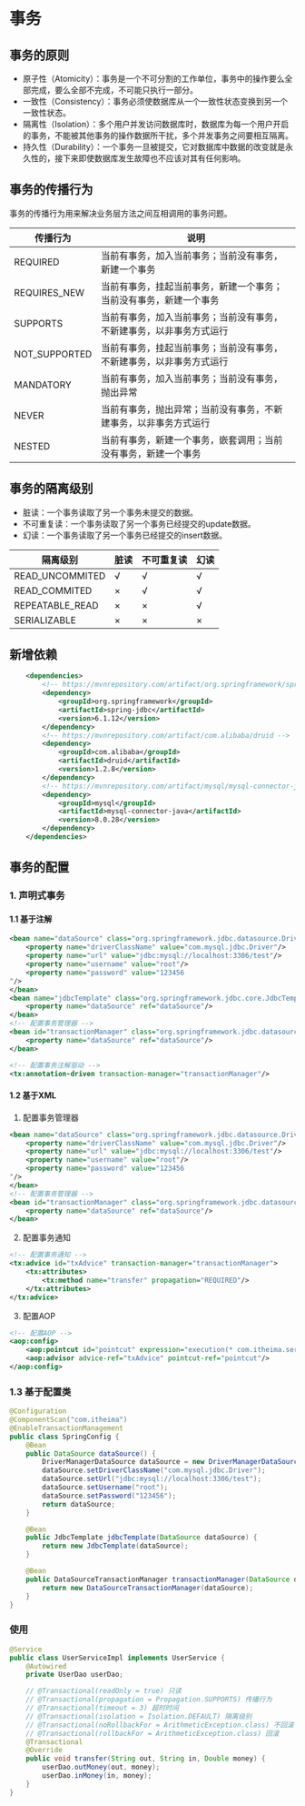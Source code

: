 # 事务

## 事务的原则

- 原子性（Atomicity）：事务是一个不可分割的工作单位，事务中的操作要么全部完成，要么全部不完成，不可能只执行一部分。
- 一致性（Consistency）：事务必须使数据库从一个一致性状态变换到另一个一致性状态。
- 隔离性（Isolation）：多个用户并发访问数据库时，数据库为每一个用户开启的事务，不能被其他事务的操作数据所干扰，多个并发事务之间要相互隔离。
- 持久性（Durability）：一个事务一旦被提交，它对数据库中数据的改变就是永久性的，接下来即使数据库发生故障也不应该对其有任何影响。

## 事务的传播行为

事务的传播行为用来解决业务层方法之间互相调用的事务问题。

| 传播行为       | 说明                                                         |
| -------------- | ------------------------------------------------------------ |
| REQUIRED       | 当前有事务，加入当前事务；当前没有事务，新建一个事务          |
| REQUIRES_NEW   | 当前有事务，挂起当前事务，新建一个事务；当前没有事务，新建一个事务 |
| SUPPORTS       | 当前有事务，加入当前事务；当前没有事务，不新建事务，以非事务方式运行 |
| NOT_SUPPORTED  | 当前有事务，挂起当前事务；当前没有事务，不新建事务，以非事务方式运行 |
| MANDATORY      | 当前有事务，加入当前事务；当前没有事务，抛出异常              |
| NEVER          | 当前有事务，抛出异常；当前没有事务，不新建事务，以非事务方式运行 |
| NESTED         | 当前有事务，新建一个事务，嵌套调用；当前没有事务，新建一个事务 |

## 事务的隔离级别

- 脏读：一个事务读取了另一个事务未提交的数据。
- 不可重复读：一个事务读取了另一个事务已经提交的update数据。
- 幻读：一个事务读取了另一个事务已经提交的insert数据。

| 隔离级别       | 脏读 | 不可重复读 | 幻读 |
| -------------- | ---- | ---------- | ---- |
| READ_UNCOMMITED | √    | √          | √    |
| READ_COMMITED   | ×    | √          | √    |
| REPEATABLE_READ | ×    | ×          | √    |
| SERIALIZABLE    | ×    | ×          | ×    |

## 新增依赖

```xml
    <dependencies>
        <!-- https://mvnrepository.com/artifact/org.springframework/spring-jdbc -->
        <dependency>
            <groupId>org.springframework</groupId>
            <artifactId>spring-jdbc</artifactId>
            <version>6.1.12</version>
        </dependency>
        <!-- https://mvnrepository.com/artifact/com.alibaba/druid -->
        <dependency>
            <groupId>com.alibaba</groupId>
            <artifactId>druid</artifactId>
            <version>1.2.8</version>
        </dependency>
        <!-- https://mvnrepository.com/artifact/mysql/mysql-connector-java -->
        <dependency>
            <groupId>mysql</groupId>
            <artifactId>mysql-connector-java</artifactId>
            <version>8.0.28</version>
        </dependency>
    </dependencies>
```

## 事务的配置

### 1. 声明式事务

#### 1.1 基于注解

```xml
<bean name="dataSource" class="org.springframework.jdbc.datasource.DriverManagerDataSource">
    <property name="driverClassName" value="com.mysql.jdbc.Driver"/>
    <property name="url" value="jdbc:mysql://localhost:3306/test"/>
    <property name="username" value="root"/>
    <property name="password" value="123456
"/>
</bean>
<bean name="jdbcTemplate" class="org.springframework.jdbc.core.JdbcTemplate">
    <property name="dataSource" ref="dataSource"/>
</bean>
<!-- 配置事务管理器 -->
<bean id="transactionManager" class="org.springframework.jdbc.datasource.DataSourceTransactionManager">
    <property name="dataSource" ref="dataSource"/>
</bean>

<!-- 配置事务注解驱动 -->
<tx:annotation-driven transaction-manager="transactionManager"/>
```

#### 1.2 基于XML

1. 配置事务管理器

```xml
<bean name="dataSource" class="org.springframework.jdbc.datasource.DriverManagerDataSource">
    <property name="driverClassName" value="com.mysql.jdbc.Driver"/>
    <property name="url" value="jdbc:mysql://localhost:3306/test"/>
    <property name="username" value="root"/>
    <property name="password" value="123456
"/>
</bean>
<!-- 配置事务管理器 -->
<bean id="transactionManager" class="org.springframework.jdbc.datasource.DataSourceTransactionManager">
    <property name="dataSource" ref="dataSource"/>
</bean>
```

2. 配置事务通知

```xml
<!-- 配置事务通知 -->
<tx:advice id="txAdvice" transaction-manager="transactionManager">
    <tx:attributes>
        <tx:method name="transfer" propagation="REQUIRED"/>
    </tx:attributes>
</tx:advice>
```

3. 配置AOP

```xml
<!-- 配置AOP -->
<aop:config>
    <aop:pointcut id="pointcut" expression="execution(* com.itheima.service.impl.*.*(..))"/>
    <aop:advisor advice-ref="txAdvice" pointcut-ref="pointcut"/>
</aop:config>
```

### 1.3 基于配置类

```java
@Configuration
@ComponentScan("com.itheima")
@EnableTransactionManagement
public class SpringConfig {
    @Bean
    public DataSource dataSource() {
        DriverManagerDataSource dataSource = new DriverManagerDataSource();
        dataSource.setDriverClassName("com.mysql.jdbc.Driver");
        dataSource.setUrl("jdbc:mysql://localhost:3306/test");
        dataSource.setUsername("root");
        dataSource.setPassword("123456");
        return dataSource;
    }

    @Bean
    public JdbcTemplate jdbcTemplate(DataSource dataSource) {
        return new JdbcTemplate(dataSource);
    }

    @Bean
    public DataSourceTransactionManager transactionManager(DataSource dataSource) {
        return new DataSourceTransactionManager(dataSource);
    }
}
```

###  使用

```java
@Service
public class UserServiceImpl implements UserService {
    @Autowired
    private UserDao userDao;

    // @Transactional(readOnly = true) 只读
    // @Transactional(propagation = Propagation.SUPPORTS) 传播行为
    // @Transactional(timeout = 3) 超时时间
    // @Transactional(isolation = Isolation.DEFAULT) 隔离级别
    // @Transactional(noRollbackFor = ArithmeticException.class) 不回滚
    // @Transactional(rollbackFor = ArithmeticException.class) 回滚
    @Transactional
    @Override
    public void transfer(String out, String in, Double money) {
        userDao.outMoney(out, money);
        userDao.inMoney(in, money);
    }
}
```